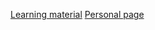 [Learning material](https://github.com/greenfox-academy/teaching-materials/tree/master/tools-and-coding)
[Personal page](http://VerociA.github.io)
